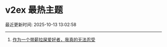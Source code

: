 # v2ex 最热主题

最近更新时间: 2025-10-13 13:02:58

--- 
1. [作为一个带薪拉屎爱好者，我真的无法忍受](https://www.v2ex.com/t/1164719) 
